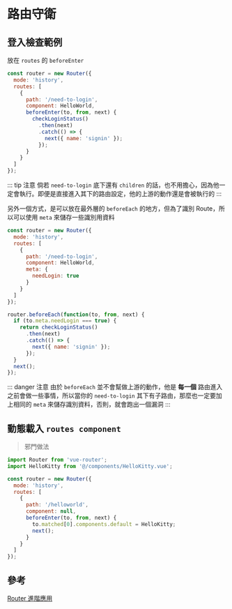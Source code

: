 # 路由守衛

## 登入檢查範例

放在 `routes` 的 `beforeEnter`

```js
const router = new Router({
  mode: 'history',
  routes: [
    {
      path: '/need-to-login',
      component: HelloWorld,
      beforeEnter(to, from, next) {
        checkLoginStatus()
          .then(next)
          .catch(() => {
            next({ name: 'signin' });
          });
      }
    }
  ]
});
```

::: tip 注意
倘若 `need-to-login` 底下還有 `children` 的話，也不用擔心，因為他一定會執行。即便是直接進入其下的路由設定，他的上游的動作還是會被執行的
:::

另外一個方式，是可以放在最外層的 `beforeEach` 的地方，但為了識別 Route，所以可以使用 `meta` 來儲存一些識別用資料

```js
const router = new Router({
  mode: 'history',
  routes: [
    {
      path: '/need-to-login',
      component: HelloWorld,
      meta: {
        needLogin: true
      }
    }
  ]
});

router.beforeEach(function(to, from, next) {
  if (to.meta.needLogin === true) {
    return checkLoginStatus()
      .then(next)
      .catch(() => {
        next({ name: 'signin' });
      });
  }
  next();
});
```

::: danger 注意
由於 `beforeEach` 並不會幫做上游的動作，他是 **每一個** 路由進入之前會做一些事情，所以當你的 `need-to-login` 其下有子路由，那麼也一定要加上相同的 `meta` 來儲存識別資料，否則，就會跑出一個漏洞
:::

## 動態載入 `routes component`

> 邪門做法

```js
import Router from 'vue-router';
import HelloKitty from '@/components/HelloKitty.vue';

const router = new Router({
  mode: 'history',
  routes: [
    {
      path: '/helloworld',
      component: null,
      beforeEnter(to, from, next) {
        to.matched[0].components.default = HelloKitty;
        next();
      }
    }
  ]
});
```

## 參考

[Router 進階應用](https://ithelp.ithome.com.tw/articles/10214740)
